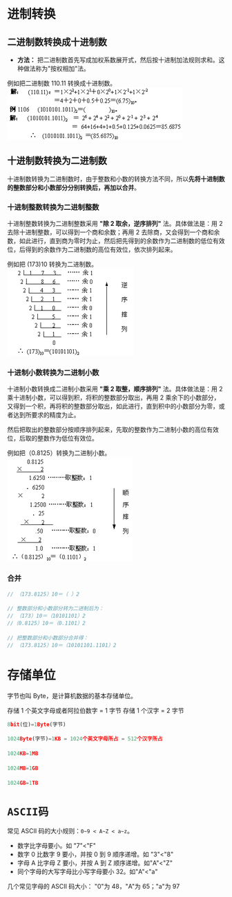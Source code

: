 <!--
 * @Author: xulei
 * @Date: 2020-09-05 18:18:52
 * @LastEditors: xulei
 * @LastEditTime: 2020-09-05 18:34:29
 * @FilePath: \markDown\web前端\其它\其它.md
-->

# 进制转换

## 二进制数转换成十进制数

- **方法：** 把二进制数首先写成加权系数展开式，然后按十进制加法规则求和。这种做法称为"按权相加"法。

例如把二进制数 110.11 转换成十进制数。
![binary1](./imgs/binary1.png)

## 十进制数转换为二进制数

十进制数转换为二进制数时，由于整数和小数的转换方法不同，所以**先将十进制数的整数部分和小数部分分别转换后，再加以合并**。

### 十进制整数转换为二进制整数

十进制整数转换为二进制整数采用 **"除 2 取余，逆序排列"** 法。具体做法是：用 2 去除十进制整数，可以得到一个商和余数；再用 2 去除商，又会得到一个商和余数，如此进行，直到商为零时为止，然后把先得到的余数作为二进制数的低位有效位，后得到的余数作为二进制数的高位有效位，依次排列起来。

例如把 (173)10 转换为二进制数。
![binary2](./imgs/binary2.png)

### 十进制小数转换为二进制小数

十进制小数转换成二进制小数采用 **"乘 2 取整，顺序排列"** 法。具体做法是：用 2 乘十进制小数，可以得到积，将积的整数部分取出，再用 2 乘余下的小数部分，又得到一个积，再将积的整数部分取出，如此进行，直到积中的小数部分为零，或者达到所要求的精度为止。

然后把取出的整数部分按顺序排列起来，先取的整数作为二进制小数的高位有效位，后取的整数作为低位有效位。

例如把（0.8125）转换为二进制小数。
![binary3](./imgs/binary3.png)

### 合并

```js
// （173.8125）10＝（ ）2

// 整数部分和小数部分转为二进制后为：
// （173）10＝（10101101）2
//（0.8125）10＝（0.1101）2

// 把整数部分和小数部分合并得：
// （173.8125）10＝（10101101.1101）2
```

# 存储单位

字节也叫 Byte，是计算机数据的基本存储单位。

存储 1 个英文字母或者阿拉伯数字 = 1 字节
存储 1 个汉字 = 2 字节

```js
8bit(位)=1Byte(字节)

1024Byte(字节)=1KB = 1024个英文字母所占 = 512个汉字所占

1024KB=1MB

1024MB=1GB

1024GB=1TB
```

# `ASCII码`

常见 ASCII 码的大小规则：`0~9 < A~Z < a~z`。

- 数字比字母要小。如 "7"<"F"
- 数字 0 比数字 9 要小，并按 0 到 9 顺序递增。如 "3"<"8"
- 字母 A 比字母 Z 要小，并按 A 到 Z 顺序递增。如"A"<"Z"
- 同个字母的大写字母比小写字母要小 32。如"A"<"a"

几个常见字母的 ASCII 码大小： "0"为 48，"A"为 65；"a"为 97
